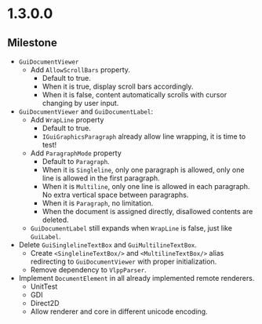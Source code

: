 # 1.3.0.0

## Milestone

- `GuiDocumentViewer`
  - Add `AllowScrollBars` property.
    - Default to true.
    - When it is true, display scroll bars accordingly.
    - When it is false, content automatically scrolls with cursor changing by user input.
- `GuiDocumentViewer` and `GuiDocumentLabel`:
  - Add `WrapLine` property
    - Default to true.
    - `IGuiGraphicsParagraph` already allow line wrapping, it is time to test!
  - Add `ParagraphMode` property
    - Default to `Paragraph`.
    - When it is `Singleline`, only one paragraph is allowed, only one line is allowed in the first paragraph.
    - When it is `Multiline`, only one line is allowed in each paragraph. No extra vertical space between paragraphs.
    - When it is `Paragraph`, no limitation.
    - When the document is assigned directly, disallowed contents are deleted.
  - `GuiDocumentLabel` still expands when `WrapLine` is false, just like `GuiLabel`.
- Delete `GuiSinglelineTextBox` and `GuiMultilineTextBox`.
  - Create `<SinglelineTextBox/>` and `<MultilineTextBox/>` alias redirecting to `GuiDocumentViewer` with proper initialization.
  - Remove dependency to `VlppParser`.
- Implement `DocumentElement` in all already implemented remote renderers.
  - UnitTest
  - GDI
  - Direct2D
  - Allow renderer and core in different unicode encoding.
